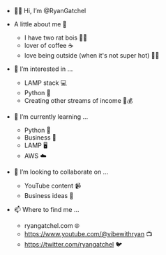 - 👋🏻 Hi, I’m @RyanGatchel

- A little about me 🔎
  - I have two rat bois 🐀🐀
  - lover of coffee ☕
  - love being outside (when it's not super hot) 🌵🌲

- 👀 I’m interested in ...
  - LAMP stack 💻
  - Python 🐍
  - Creating other streams of income 💼💰

- 🌱 I’m currently learning ...
  - Python 🐍
  - Business 💼
  - LAMP 🖥️ 
  - AWS ☁️

- 💞️ I’m looking to collaborate on ...
  - YouTube content 📹
  - Business ideas 🧠

- 📫 Where to find me ...
  - ryangatchel.com 🌐
  - https://www.youtube.com/@vibewithryan 📺
  - https://twitter.com/ryangatchel 🐦
